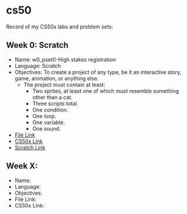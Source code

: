# cs50

Record of my CS50x labs and problem sets:

## Week 0: Scratch
  - Name: w0_pset0-High stakes registration
  - Language: Scratch
  - Objectives: To create a project of any type, be it an interactive story, game, animation, or anything else. 
    - The project must contain at least:
      - Two sprites, at least one of which must resemble something other than a cat.
      - Three scripts total.
      - One condition.
      - One loop.
      - One variable.
      - One sound.
  - [File Link](https://github.com/bananafeller/cs50/blob/008b4edc5d73c42c84ba303506faee0ad2eb8e53/w0-Scratch/High%20stakes%20registration.sb3)
  - [CS50x Link](https://cs50.harvard.edu/x/2021/psets/0/scratch/)
  - [Scratch Link](https://scratch.mit.edu/projects/479427997)

## Week X: 
  - Name: 
  - Language: 
  - Objectives:
  - File Link: 
  - CS50x Link: 
